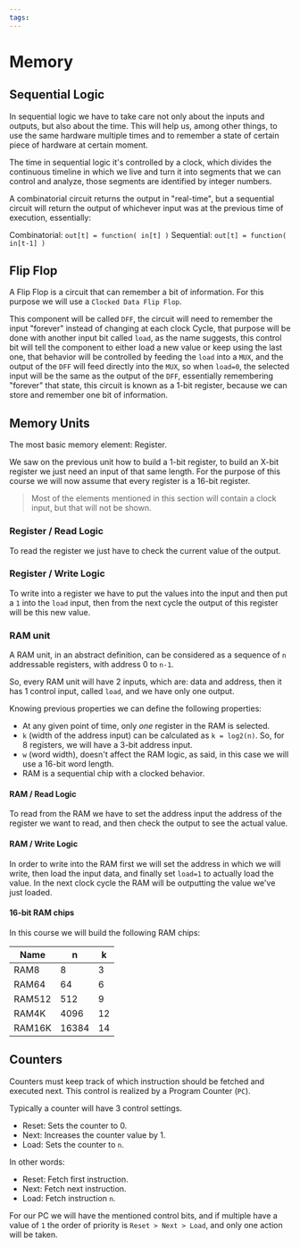 ```yaml
---
tags:
---
```


# Memory


## Sequential Logic

In sequential logic we have to take care not only about the inputs and outputs, but also about the time. This will help us, among other things, to use the same hardware multiple times and to remember a state of certain piece of hardware at certain moment.

The time in sequential logic it's controlled by a clock, which divides the continuous timeline in which we live and turn it into segments that we can control and analyze, those segments are identified by integer numbers.

A combinatorial circuit returns the output in "real-time", but a sequential circuit will return the output of whichever input was at the previous time of execution, essentially:

Combinatorial: `out[t] = function( in[t] )`
Sequential: `out[t] = function( in[t-1] )`


## Flip Flop

A Flip Flop is a circuit that can remember a bit of information. For this purpose we will use a `Clocked Data Flip Flop`.

This component will be called `DFF`, the circuit will need to remember the input "forever" instead of changing at each clock Cycle, that purpose will be done with another input bit called `load`, as the name suggests, this control bit will tell the component to either load a new value or keep using the last one, that behavior will be controlled by feeding the `load` into a `MUX`, and the output of the `DFF` will feed directly into the `MUX`, so when `load=0`, the selected input will be the same as the output of the `DFF`, essentially remembering "forever" that state, this circuit is known as a 1-bit register, because we can store and remember one bit of information.


## Memory Units

The most basic memory element: Register.

We saw on the previous unit how to build a 1-bit register, to build an X-bit register we just need an input of that same length.
For the purpose of this course we will now assume that every register is a 16-bit register.

> Most of the elements mentioned in this section will contain a clock input, but that will not be shown.

### Register / Read Logic

To read the register we just have to check the current value of the output.

### Register / Write Logic

To write into a register we have to put the values into the input and then put a `1` into the `load` input, then from the next cycle the output of this register will be this new value.

### RAM unit

A RAM unit, in an abstract definition, can be considered as a sequence of `n` addressable registers, with address 0 to `n-1`.

So, every RAM unit will have 2 inputs, which are: data and address, then it has 1 control input, called `load`, and we have only one output.

Knowing previous properties we can define the following properties:
- At any given point of time, only *one* register in the RAM is selected.
- `k` (width of the address input) can be calculated as `k = log2(n)`. So, for 8 registers, we will have a 3-bit address input.
- `w` (word width), doesn't affect the RAM logic, as said, in this case we will use a 16-bit word length.
- RAM is a sequential chip with a clocked behavior.

#### RAM / Read Logic

To read from the RAM we have to set the address input the address of the register we want to read, and then check the output to see the actual value.

#### RAM / Write Logic

In order to write into the RAM first we will set the address in which we will write, then load the input data, and finally set `load=1` to actually load the value. In the next clock cycle the RAM will be outputting the value we've just loaded.


#### 16-bit RAM chips

In this course we will build the following RAM chips:

| **Name** | **n** | **k** |
| -------- | ----- | ----- |
| RAM8     | 8     | 3     |
| RAM64    | 64    | 6     |
| RAM512   | 512   | 9     |
| RAM4K    | 4096  | 12    |
| RAM16K   | 16384 | 14    |


## Counters

Counters must keep track of which instruction should be fetched and executed next.
This control is realized by a Program Counter (`PC`).

Typically a counter will have 3 control settings.
- Reset: Sets the counter to 0.
- Next: Increases the counter value by 1.
- Load: Sets the counter to `n`.

In other words:
- Reset: Fetch first instruction.
- Next: Fetch next instruction.
- Load: Fetch instruction `n`.


For our PC we will have the mentioned control bits, and if multiple have a value of `1` the order of priority is `Reset > Next > Load`, and only one action will be taken.



